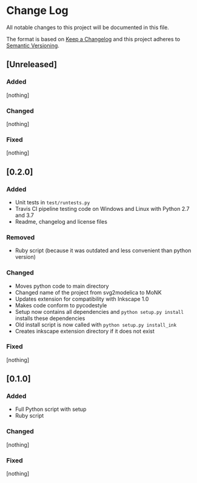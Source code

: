 # Change Log
All notable changes to this project will be documented in this file.

The format is based on [Keep a Changelog](http://keepachangelog.com/) 
and this project adheres to [Semantic Versioning](http://semver.org/).

## \[Unreleased\]

### Added

[nothing]

### Changed

[nothing]

### Fixed

[nothing]

## \[0.2.0\]

### Added

* Unit tests in `test/runtests.py`
* Travis CI pipeline testing code on Windows and Linux with Python 2.7 and 3.7
* Readme, changelog and license files

### Removed

* Ruby script (because it was outdated and less convenient than python version)

### Changed

* Moves python code to main directory
* Changed name of the project from svg2modelica to MoNK
* Updates extension for compatibility with Inkscape 1.0
* Makes code conform to pycodestyle
* Setup now contains all dependencies and `python setup.py install` installs these dependencies
* Old install script is now called with `python setup.py install_ink`
* Creates inkscape extension directory if it does not exist

### Fixed

[nothing]

## \[0.1.0\]

### Added

* Full Python script with setup
* Ruby script

### Changed

[nothing]

### Fixed

[nothing]